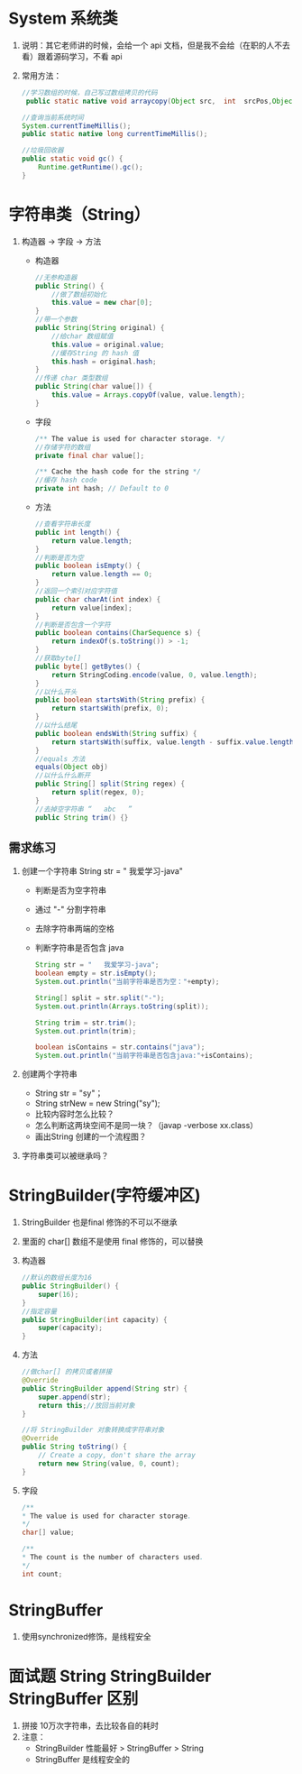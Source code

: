 # System 系统类

1. 说明：其它老师讲的时候，会给一个 api 文档，但是我不会给（在职的人不去看）跟着源码学习，不看 api

2. 常用方法：

   ```java
   //学习数组的时候，自己写过数组拷贝的代码
    public static native void arraycopy(Object src,  int  srcPos,Object dest, int destPos, int length);
   
   //查询当前系统时间
   System.currentTimeMillis();
   public static native long currentTimeMillis();
   
   //垃圾回收器
   public static void gc() {
       Runtime.getRuntime().gc();
   }
   ```

   

# 字符串类（String）

1. 构造器 -> 字段 -> 方法

   - 构造器

     ```java
     //无参构造器
     public String() {
         //做了数组初始化
         this.value = new char[0];
     }
     //带一个参数
     public String(String original) {
         //给char 数组赋值
         this.value = original.value;
         //缓存String 的 hash 值
         this.hash = original.hash;
     }
     //传递 char 类型数组
     public String(char value[]) {
         this.value = Arrays.copyOf(value, value.length);
     }
     ```

   - 字段

     ```java
     /** The value is used for character storage. */
     //存储字符的数组
     private final char value[];
     
     /** Cache the hash code for the string */
     //缓存 hash code
     private int hash; // Default to 0
     ```

   - 方法

     ```java
     //查看字符串长度
     public int length() {
         return value.length;
     }
     //判断是否为空
     public boolean isEmpty() {
         return value.length == 0;
     }
     //返回一个索引对应字符值
     public char charAt(int index) {
         return value[index];
     }
     //判断是否包含一个字符
     public boolean contains(CharSequence s) {
         return indexOf(s.toString()) > -1;
     }
     //获取byte[]
     public byte[] getBytes() {
         return StringCoding.encode(value, 0, value.length);
     }
     //以什么开头
     public boolean startsWith(String prefix) {
         return startsWith(prefix, 0);
     }
     //以什么结尾
     public boolean endsWith(String suffix) {
         return startsWith(suffix, value.length - suffix.value.length);
     }
     //equals 方法
     equals(Object obj)
     //以什么什么断开
     public String[] split(String regex) {
         return split(regex, 0);
     }
     //去掉空字符串 “   abc   ”
     public String trim() {}
     ```

     

## 需求练习

1. 创建一个字符串 String str = "   我爱学习-java"

   - 判断是否为空字符串

   - 通过 "-" 分割字符串

   - 去除字符串两端的空格

   - 判断字符串是否包含 java

     ```java
     String str = "   我爱学习-java";
     boolean empty = str.isEmpty();
     System.out.println("当前字符串是否为空："+empty);
     
     String[] split = str.split("-");
     System.out.println(Arrays.toString(split));
     
     String trim = str.trim();
     System.out.println(trim);
     
     boolean isContains = str.contains("java");
     System.out.println("当前字符串是否包含java:"+isContains);
     ```

2. 创建两个字符串

   - String str = "sy"；
   - String strNew = new String("sy");
   - 比较内容时怎么比较？
   - 怎么判断这两块空间不是同一块？（javap -verbose xx.class）
   - 画出String 创建的一个流程图？

3. 字符串类可以被继承吗？

# StringBuilder(字符缓冲区)

1. StringBuilder 也是final 修饰的不可以不继承

2. 里面的 char[] 数组不是使用 final 修饰的，可以替换

3. 构造器

   ```java
   //默认的数组长度为16
   public StringBuilder() {
       super(16);
   }
   //指定容量
   public StringBuilder(int capacity) {
       super(capacity);
   }
   ```

4. 方法

   ```java
   //做char[] 的拷贝或者拼接
   @Override
   public StringBuilder append(String str) {
       super.append(str);
       return this;//放回当前对象
   }
   
   //将 StringBuilder 对象转换成字符串对象
   @Override
   public String toString() {
       // Create a copy, don't share the array
       return new String(value, 0, count);
   }
   ```

5. 字段

   ```java
   /**
   * The value is used for character storage.
   */
   char[] value;
   
   /**
   * The count is the number of characters used.
   */
   int count;
   ```

   

# StringBuffer

1. 使用synchronized修饰，是线程安全





# 面试题 String StringBuilder StringBuffer 区别

1. 拼接 10万次字符串，去比较各自的耗时
2. 注意：
   - StringBuilder 性能最好 > StringBuffer > String
   - StringBuffer  是线程安全的